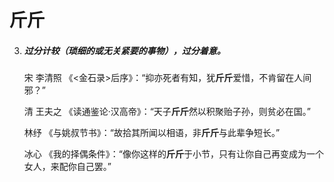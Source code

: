 # 斤斤

3. ##### 过分计较（琐细的或无关紧要的事物），过分着意。

   宋  李清照  《<金石录>后序》：“抑亦死者有知，犹**斤斤**爱惜，不肯留在人间邪？”

   清 王夫之 《读通鉴论·汉高帝》：“天子**斤斤**然以积聚贻子孙，则贫必在国。”

   林纾  《与姚叔节书》：“故拾其所闻以相语，非**斤斤**与此辈争短长。”

   冰心 《我的择偶条件》：“像你这样的**斤斤**于小节，只有让你自己再变成为一个女人，来配你自己罢。”